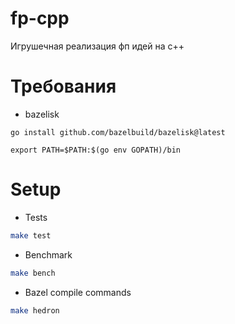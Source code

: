 # fp-cpp
Игрушечная реализация фп идей на c++

# Требования

- bazelisk
```
go install github.com/bazelbuild/bazelisk@latest

export PATH=$PATH:$(go env GOPATH)/bin
```

# Setup

- Tests
```sh
make test
```

- Benchmark
```sh
make bench
```

- Bazel compile commands
```sh
make hedron
```